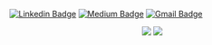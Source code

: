 [![Linkedin Badge](https://img.shields.io/badge/-meerapatelmd-blue?style=flat&logo=Linkedin&logoColor=white&link=https://www.linkedin.com/in/meera-patel-md/)](https://www.linkedin.com/in/meera-patel-md/) [![Medium Badge](https://img.shields.io/badge/-@meerapatelmd-000000?style=flat&labelColor=000000&logo=Medium&link=https://medium.com/@meerapatelmd)](https://medium.com/@meerapatelmd) [![Gmail Badge](https://img.shields.io/badge/-patelmeeray-c14438?style=flat&logo=Gmail&logoColor=white&link=mailto:patelmeeray@gmail.com)](mailto:patelmeeray@gmail.com)  

<p align = "center"> 
  <img src = "https://github-readme-stats.vercel.app/api?username=meerapatelmd&show_icons=true&include_all_commits=true">
  <img src = "https://github-readme-stats.vercel.app/api/top-langs/?username=meerapatelmd&layout=compact ">
</p>

